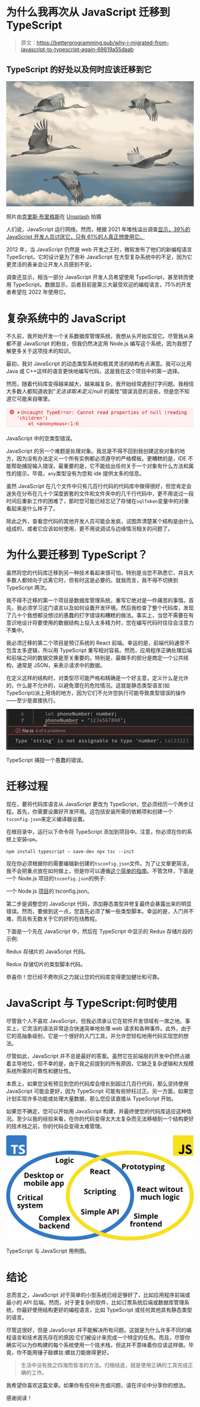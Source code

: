 # 为什么我再次从 JavaScript 迁移到 TypeScript

> 原文：<https://betterprogramming.pub/why-i-migrated-from-javascript-to-typescript-again-69819a55daab>

## TypeScript 的好处以及何时应该迁移到它

![](img/253df3788604fc9e82c062a2c11644c9.png)

照片由[克里斯·布里格斯](https://unsplash.com/@cgbriggs19?utm_source=medium&utm_medium=referral)在 [Unsplash](https://unsplash.com?utm_source=medium&utm_medium=referral) 拍摄

人们说，JavaScript 运行网络。然而，根据 2021 年堆栈溢出调查[显示，39%的 JavaScript 开发人员讨厌它，只有 61%的人真正想使用它。](https://insights.stackoverflow.com/survey/2021#section-most-loved-dreaded-and-wanted-programming-scripting-and-markup-languages)

2012 年，当 JavaScript 仍然是 web 开发之王时，微软发布了他们的新编程语言 TypeScript。它的设计是为了弥补 JavaScript 在大型复杂系统中的不足，因为它更灵活的表亲会让开发人员感到不安。

调查还显示，相当一部分 JavaScript 开发人员希望使用 TypeScript，甚至转而使用 TypeScript。数据显示，后者目前是第三大最受欢迎的编程语言，75%的开发者希望在 2022 年使用它。

# 复杂系统中的 JavaScript

不久前，我开始开发一个关系数据库管理系统，我想从头开始实现它。尽管我从来都不是 JavaScript 的粉丝，但我仍然决定用 Node.js 编写这个系统，因为我想了解更多关于这项技术的知识。

最初，我对 JavaScript 的动态类型系统和极其灵活的结构有点满意。我可以比用 Java 或 C++这样的语言更快地编写代码，这是我在这个项目中的第一选择。

然而，随着代码库变得越来越大，越来越复杂，我开始经常遇到打字问题。我相信大多数人都知道收到“*无法读取未定义/null* 的属性”错误消息的沮丧，但是您不知道它可能来自哪里。

![](img/3c461ba9ef7056b016ae420c4a627734.png)

JavaScript 中的空类型错误。

JavaScript 的另一个难题是处理对象。我总是不得不回到我创建这些对象的地方，因为没有办法定义一个所有实例都必须遵守的严格模板。更糟糕的是，IDE 不能帮助捕捉输入错误，最重要的是，它不能给出任何关于一个对象有什么方法和属性的提示。毕竟，`any`类型没有为您和 ide 提供太多的信息。

虽然 JavaScript 在几个文件中只有几百行代码的代码库中做得很好，但您肯定会迷失在分布在几十个深度嵌套的文件和文件夹中的几千行代码中，更不用说过一段时间后重新工作的困难了，那时您可能已经忘记了存储在`sqlToken`变量中的对象看起来是什么样子了。

除此之外，查看您代码的其他开发人员可能会发疯，试图弄清楚某个结构是由什么组成的，或者它应该如何使用，更不用说调试与边缘情况相关的问题了。

# 为什么要迁移到 TypeScript？

虽然将您的代码库迁移到另一种技术看起来很可怕，特别是当您不熟悉它，并且大多数人都倾向于远离它时，但有时这是必要的。就我而言，我不得不切换到 TypeScript 两次。

我不得不迁移的第一个项目是数据库管理系统，重写它绝对是一件痛苦的事情。首先，我必须学习这门语言以及如何设置开发环境。然后我检查了整个代码库，发现了几十个我想都没想过的愚蠢的打字错误和糟糕的做法。事实上，当您不需要在有意识地设计将要使用的数据结构上投入太多精力时，您在编写代码时往往会注意力不集中。

我必须迁移的第二个项目是预订系统的 React 前端。幸运的是，前端代码通常不包含太多逻辑，所以用 TypeScript 重写相对容易。然而，应用程序正确处理后端和前端之间的数据交换是至关重要的。特别是，最棘手的部分是商定一个公共结构，通常是 JSON，来表示请求中的数据。

在定义这样的结构时，对类型尽可能严格和精确是一个好主意，定义什么是允许的，什么是不允许的，以避免潜在的危险情况。这就是静态类型语言(如 TypeScript)派上用场的地方，因为它们不允许您执行可能导致类型错误的操作——至少是直接执行。

![](img/fda0e6253ba4c9a1d8068a0d03a7aa83.png)

TypeScript 捕捉一个愚蠢的错误。

# 迁移过程

现在，要将代码库语言从 JavaScript 更改为 TypeScript，您必须经历一个两步过程。首先，你需要设置好开发环境。这包括安装所需的依赖项和创建一个`tsconfig.json`来定义编译器设置。

在根目录中，运行以下命令将 TypeScript 添加到项目中。注意，你必须在你的系统上安装`npm`。

`npm install typescript — save-dev
npx tsc --init`

现在你必须根据你的需要编辑新创建的`tsconfig.json`文件。为了让文章更简洁，我不会把重点放在如何做上，但是你可以遵循[这个简单的指南](https://www.typescriptlang.org/docs/handbook/migrating-from-javascript.html)。不管怎样，下面是一个 Node.js 项目的`tsconfig.json`的例子:

一个 Node.js [项目](https://github.com/nic-obert/nodedb)的 tsconfig.json。

第二步是调整您的 JavaScript 代码，添加静态类型并修复最终会暴露出来的明显错误。然而，要做到这一点，您首先必须了解一些类型脚本。幸运的是，入门并不难，而且有无数关于它的好的在线教程。

下面是一个先在 JavaScript 中，然后在 TypeScript 中显示的 Redux 存储片段的示例:

Redux 存储片的 JavaScript 代码。

Redux 存储切片的类型脚本代码。

恭喜你！您已经不费吹灰之力就让您的代码库变得更加健壮和可靠。

# JavaScript 与 TypeScript:何时使用

尽管我个人不喜欢 JavaScript，但我必须承认它在软件开发领域有一席之地。事实上，它灵活的语法非常适合快速简单地处理 web 请求和各种事件。此外，由于它的高抽象级别，它是一个很好的入门工具，并允许您轻松地用代码实现您的想法。

尽管如此，JavaScript 并不总是最好的答案。虽然它在前端层的开发中仍然占据着主导地位，但不幸的是，由于我之前提到的所有原因，它缺乏复杂逻辑和大规模系统所需的可靠性和健壮性。

本质上，如果您没有预见到您的代码库会增长到超过几百行代码，那么坚持使用 JavaScript 可能会更好，因为 TypeScript 可能有些矫枉过正。另一方面，如果您计划实现许多功能或处理大量数据，那么您应该直接从 TypeScript 开始。

如果您不确定，您可以开始用 JavaScript 构建，并最终使您的代码库适应这种情况。至少以我的经验来看，在你的代码变得太大太复杂而无法移植到一个结构更好的技术栈之前，你的代码会变得太难管理。

![](img/423900698549c7bd9199bf193e5dea6f.png)

TypeScript 与 JavaScript 用例图。

# 结论

总而言之，JavaScript 对于简单的小型系统已经足够好了，比如应用程序前端或最小的 API 后端。然而，对于更复杂的软件，比如订票系统后端或数据库管理系统，你最好使用结构更好的编程语言，比如 TypeScript 或任何其他具有静态类型的语言。

尽管这很好，但是 JavaScript 并不能解决所有问题。这就是为什么许多不同的编程语言和技术首先存在的原因:它们被设计来完成一个特定的任务。而且，尽管你确实可以为你构建的每个系统使用一个技术栈，但这并不意味着你应该这样做。毕竟，你不能用锤子敲螺丝:螺丝刀能做得更好。

> 生活中没有放之四海而皆准的方法。归根结底，就是使用正确的工具完成正确的工作。

我希望你喜欢这篇文章。如果你有任何补充或问题，请在评论中分享你的想法。

感谢阅读！
